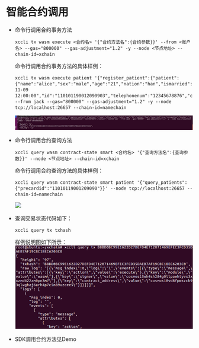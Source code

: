 # 智能合约调用

- 命令行调用合约事务方法

    ```
    xccli tx wasm execute <合约名> '{"合约方法名":{合约参数}}' --from <账户名> --gas="800000" --gas-adjustment="1.2" -y --node <节点地址> --chain-id=xchain
    ```

    命令行调用合约事务方法的具体样例：   
    ```
    xccli tx wasm execute patient '{"register_patient":{"patient":{"name":"alice","sex":"male","age":"21","nation":"han","ismarried":true,"occupation":"teacher","regtime":"2020-11-09 12:00:00","id":"110101190012090903","telephonenum":"12345678876","contact":"123456"}}}' --from jack --gas="800000" --gas-adjustment="1.2" -y --node tcp://localhost:26657 --chain-id=namechain
    ```   
    ![](picture/4bb7aef0f685f7bd33900b1f6929ccdd.png )

- 命令行调用合约查询方法

    ```
    xccli query wasm contract-state smart <合约名> '{"查询方法名":{查询参数}}' --node <节点地址> --chain-id=xchain
    ```

    命令行调用合约查询方法的具体样例：   
    ```
    xccli query wasm contract-state smart patient '{"query_patients":{"precardid":"11010119001209090"}}' --node tcp://localhost:26657 --chain-id=namechain
    ```
    ![](../image/44c4d5529f5967328766d232ba5fa72b.png)

- 查询交易状态代码如下：

    ```
    xccli query tx txhash
    ```

    样例说明图如下所示：   
    ![交易状态查询样例](picture/8dd591e81c93431320f03b105bda5f8a.png "交易状态查询样例")

- SDK调用合约方法见Demo
